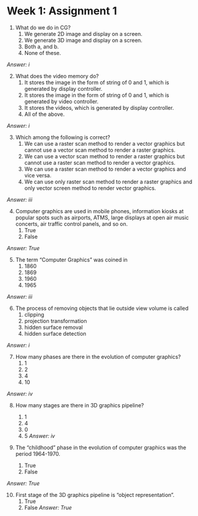  # Week 1: Assignment 1
 
1. What do we do in CG?
	1. We generate 2D image and display on a screen.
	2. We generate 3D image and display on a screen.
	3. Both a, and b.
	4. None of these.

*Answer: i*

2. What does the video memory do?
	1. It stores the image in the form of string of 0 and 1, which is generated by display controller.
	2. It stores the image in the form of string of 0 and 1, which is generated by video controller.
	3. It stores the videos, which is generated by display controller.
	4. All of the above.

*Answer: i*

3. Which among the following is correct?
	1. We can use a raster scan method to render a vector graphics but cannot use a vector scan method to render a raster graphics.
	2. We can use a vector scan method to render a raster graphics but cannot use a raster scan method to render a vector graphics.
	3. We can use a raster scan method to render a vector graphics and vice versa.
	4. We can use only raster scan method to render a raster graphics and only vector screen method to render vector graphics.

*Answer: iii*

4. Computer graphics are used in mobile phones, information kiosks at popular spots such as airports, ATMS, large displays at open air music concerts, air traffic control panels, and so on. 
	1. True
	2. False

*Answer: True*

5. The term “Computer Graphics” was coined in
	1. 1860
	2. 1869
	3. 1960
	4. 1965

*Answer: iii*

6. The process of removing objects that lie outside view volume is called
	1. clipping
	2. projection transformation
	3. hidden surface removal
	4. hidden surface detection

*Answer: i*

7. How many phases are there in the evolution of computer graphics?
	1. 1
	2. 2
	3. 4
	4. 10

*Answer: iv*

8. How many stages are there in 3D graphics pipeline?
	1. 1
	2. 4
	3. 0
	4. 5
*Answer: iv*

9. The “childhood” phase in the evolution of computer graphics was the period 1964-1970.
	1. True
	2. False

*Answer: True*

10. First stage of the 3D graphics pipeline is “object representation”.
	1. True
	2. False
*Answer:  True*

